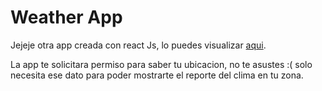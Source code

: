 # Weather App

Jejeje otra app creada con react Js, lo puedes visualizar [aqui](https://weatherr-api.netlify.app/).

La app te solicitara permiso para saber tu ubicacion, no te asustes :( solo necesita ese dato para poder mostrarte el reporte del clima en tu zona.
